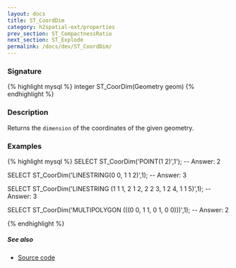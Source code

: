 ```yaml
---
layout: docs
title: ST_CoordDim
category: h2spatial-ext/properties
prev_section: ST_CompactnessRatio
next_section: ST_Explode
permalink: /docs/dev/ST_CoordDim/
---
```

 
### Signature

{% highlight mysql %}
integer ST_CoorDim(Geometry geom)
{% endhighlight %}

### Description
Returns the `dimension` of the coordinates of the given geometry.

### Examples

{% highlight mysql %}
SELECT ST_CoorDim('POINT(1 2)',1');
-- Answer: 2

SELECT ST_CoorDim('LINESTRING(0 0, 1 1 2)',1);
-- Answer: 3

SELECT ST_CoorDim('LINESTRING (1 1 1, 2 1 2, 2 2 3, 1 2 4, 1 1 5)',1);
-- Answer: 3

SELECT ST_CoorDim('MULTIPOLYGON (((0 0, 1 1, 0 1, 0 0)))',1);
-- Answer: 2

{% endhighlight %}

##### See also

* <a href="https://github.com/irstv/H2GIS/blob/master/h2spatial-ext/src/main/java/org/h2gis/h2spatialext/function/spatial/properties/ST_CoordDim.java" target="_blank">Source code</a>
